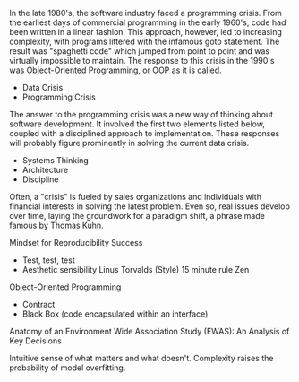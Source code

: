 
In the late 1980's, the software industry faced a programming crisis.  From the earliest days of commercial programming in the early 1960's, code had been written in a linear fashion.  This approach, however, led to increasing complexity, with programs littered with the infamous goto statement.  The result was "spaghetti code" which jumped from point to point and was virtually impossible to maintain.  The response to this crisis in the 1990's was Object-Oriented Programming, or OOP as it is called.

- Data Crisis
- Programming Crisis

The answer to the programming crisis was a new way of thinking about software development.  It involved the first two elements listed below, coupled with a disciplined approach to implementation.  These responses will probably figure prominently in solving the current data crisis.

- Systems Thinking
- Architecture
- Discipline

Often, a "crisis" is fueled by sales organizations and individuals with financial interests in solving the latest problem.  Even so, real issues develop over time, laying the groundwork for a paradigm shift, a phrase made famous by Thomas Kuhn.

Mindset for Reproducibility Success
- Test, test, test
- Aesthetic sensibility
    Linus Torvalds (Style)
    15 minute rule
    Zen

Object-Oriented Programming
- Contract
- Black Box (code encapsulated within an interface)


Anatomy of an Environment Wide Association Study (EWAS): An Analysis of Key Decisions

Intuitive sense of what matters and what doesn't.  Complexity raises the probability of model overfitting.
